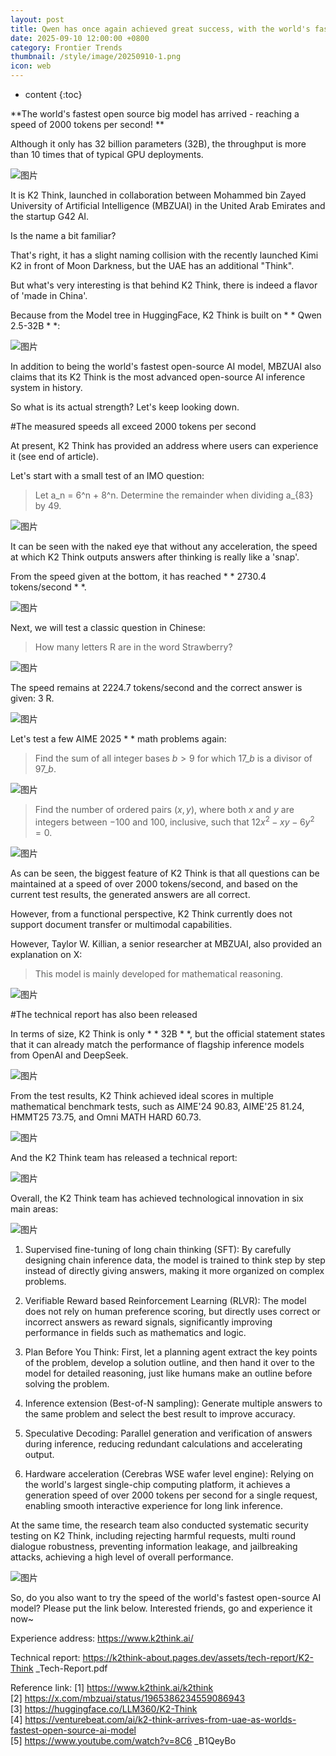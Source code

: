 ```yaml
---
layout: post
title: Qwen has once again achieved great success, with the world's fastest open source model born, exceeding 2000 tokens per second!
date: 2025-09-10 12:00:00 +0800
category: Frontier Trends
thumbnail: /style/image/20250910-1.png
icon: web
---
```

* content
{:toc}

**The world's fastest open source big model has arrived - reaching a speed of 2000 tokens per second! **

Although it only has 32 billion parameters (32B), the throughput is more than 10 times that of typical GPU deployments.

![图片](/style/image/2025-09-10/1.png)

It is K2 Think, launched in collaboration between Mohammed bin Zayed University of Artificial Intelligence (MBZUAI) in the United Arab Emirates and the startup G42 AI.

Is the name a bit familiar?

That's right, it has a slight naming collision with the recently launched Kimi K2 in front of Moon Darkness, but the UAE has an additional "Think".

But what's very interesting is that behind K2 Think, there is indeed a flavor of 'made in China'.

Because from the Model tree in HuggingFace, K2 Think is built on * * Qwen 2.5-32B * *:

![图片](/style/image/2025-09-10/2.png)

In addition to being the world's fastest open-source AI model, MBZUAI also claims that its K2 Think is the most advanced open-source AI inference system in history.

So what is its actual strength? Let's keep looking down.

#The measured speeds all exceed 2000 tokens per second

At present, K2 Think has provided an address where users can experience it (see end of article).

Let's start with a small test of an IMO question:

> Let a\_n = 6^n + 8^n. Determine the remainder when dividing a\_{83} by 49.

![图片](/style/image/2025-09-10/3.gif)

It can be seen with the naked eye that without any acceleration, the speed at which K2 Think outputs answers after thinking is really like a 'snap'.

From the speed given at the bottom, it has reached * * 2730.4 tokens/second * *.

![图片](/style/image/2025-09-10/4.png)

Next, we will test a classic question in Chinese:

>How many letters R are in the word Strawberry?

![图片](/style/image/2025-09-10/5.gif)

The speed remains at 2224.7 tokens/second and the correct answer is given: 3 R.

![图片](/style/image/2025-09-10/6.png)

Let's test a few AIME 2025 * * math problems again:

> Find the sum of all integer bases $b>9$ for which $17\_{b}$ is a divisor of $97\_{b}$. 

![图片](/style/image/2025-09-10/7.png)

> Find the number of ordered pairs $(x,y)$, where both $x$ and $y$ are integers between $-100$ and $100$, inclusive, such that $12x^ {2}-xy-6y ^{2}=0$.

![图片](/style/image/2025-09-10/8.png)

As can be seen, the biggest feature of K2 Think is that all questions can be maintained at a speed of over 2000 tokens/second, and based on the current test results, the generated answers are all correct.

However, from a functional perspective, K2 Think currently does not support document transfer or multimodal capabilities.

However, Taylor W. Killian, a senior researcher at MBZUAI, also provided an explanation on X:

>This model is mainly developed for mathematical reasoning.

![图片](/style/image/2025-09-10/9.png)

#The technical report has also been released

In terms of size, K2 Think is only * * 32B * *, but the official statement states that it can already match the performance of flagship inference models from OpenAI and DeepSeek.

![图片](/style/image/2025-09-10/10.png)

From the test results, K2 Think achieved ideal scores in multiple mathematical benchmark tests, such as AIME'24 90.83, AIME'25 81.24, HMMT25 73.75, and Omni MATH HARD 60.73.

![图片](/style/image/2025-09-10/11.png)

And the K2 Think team has released a technical report:

![图片](/style/image/2025-09-10/12.png)

Overall, the K2 Think team has achieved technological innovation in six main areas:

![图片](/style/image/2025-09-10/13.png)

1. Supervised fine-tuning of long chain thinking (SFT): By carefully designing chain inference data, the model is trained to think step by step instead of directly giving answers, making it more organized on complex problems.
    
2. Verifiable Reward based Reinforcement Learning (RLVR): The model does not rely on human preference scoring, but directly uses correct or incorrect answers as reward signals, significantly improving performance in fields such as mathematics and logic.
    
3. Plan Before You Think: First, let a planning agent extract the key points of the problem, develop a solution outline, and then hand it over to the model for detailed reasoning, just like humans make an outline before solving the problem.
    
4. Inference extension (Best-of-N sampling): Generate multiple answers to the same problem and select the best result to improve accuracy.
    
5. Speculative Decoding: Parallel generation and verification of answers during inference, reducing redundant calculations and accelerating output.
    
6. Hardware acceleration (Cerebras WSE wafer level engine): Relying on the world's largest single-chip computing platform, it achieves a generation speed of over 2000 tokens per second for a single request, enabling smooth interactive experience for long link inference.
    

At the same time, the research team also conducted systematic security testing on K2 Think, including rejecting harmful requests, multi round dialogue robustness, preventing information leakage, and jailbreaking attacks, achieving a high level of overall performance.

![图片](/style/image/2025-09-10/14.png)

So, do you also want to try the speed of the world's fastest open-source AI model? Please put the link below. Interested friends, go and experience it now~

Experience address:
https://www.k2think.ai/

Technical report:
https://k2think-about.pages.dev/assets/tech-report/K2-Think \_Tech-Report.pdf

Reference link:
\[1\] https://www.k2think.ai/k2think   
\[2\] https://x.com/mbzuai/status/1965386234559086943   
\[3\] https://huggingface.co/LLM360/K2-Think   
\[4\] https://venturebeat.com/ai/k2-think-arrives-from-uae-as-worlds-fastest-open-source-ai-model   
\[5\] https://www.youtube.com/watch?v=8C6 \_B1QeyBo